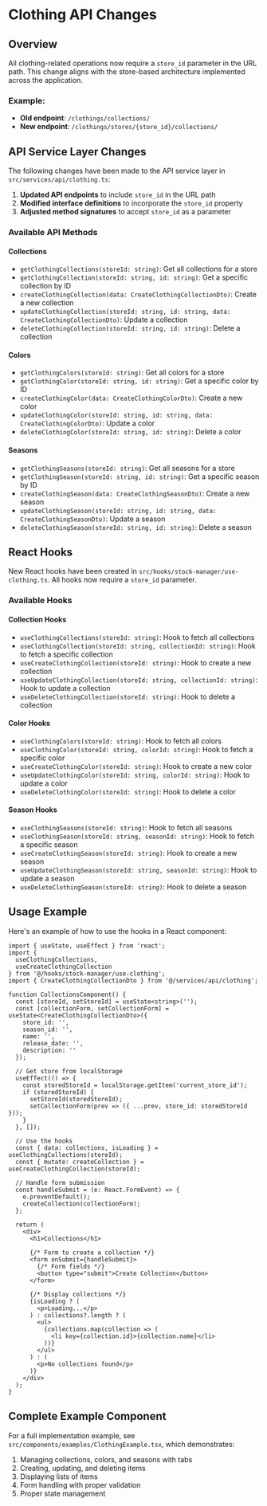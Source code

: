 # Clothing API Changes

## Overview

All clothing-related operations now require a `store_id` parameter in the URL path. This change aligns with the store-based architecture implemented across the application.

### Example:
- **Old endpoint**: `/clothings/collections/`
- **New endpoint**: `/clothings/stores/{store_id}/collections/`

## API Service Layer Changes

The following changes have been made to the API service layer in `src/services/api/clothing.ts`:

1. **Updated API endpoints** to include `store_id` in the URL path
2. **Modified interface definitions** to incorporate the `store_id` property
3. **Adjusted method signatures** to accept `store_id` as a parameter

### Available API Methods

#### Collections
- `getClothingCollections(storeId: string)`: Get all collections for a store
- `getClothingCollection(storeId: string, id: string)`: Get a specific collection by ID
- `createClothingCollection(data: CreateClothingCollectionDto)`: Create a new collection
- `updateClothingCollection(storeId: string, id: string, data: CreateClothingCollectionDto)`: Update a collection
- `deleteClothingCollection(storeId: string, id: string)`: Delete a collection

#### Colors
- `getClothingColors(storeId: string)`: Get all colors for a store
- `getClothingColor(storeId: string, id: string)`: Get a specific color by ID
- `createClothingColor(data: CreateClothingColorDto)`: Create a new color
- `updateClothingColor(storeId: string, id: string, data: CreateClothingColorDto)`: Update a color
- `deleteClothingColor(storeId: string, id: string)`: Delete a color

#### Seasons
- `getClothingSeasons(storeId: string)`: Get all seasons for a store
- `getClothingSeason(storeId: string, id: string)`: Get a specific season by ID
- `createClothingSeason(data: CreateClothingSeasonDto)`: Create a new season
- `updateClothingSeason(storeId: string, id: string, data: CreateClothingSeasonDto)`: Update a season
- `deleteClothingSeason(storeId: string, id: string)`: Delete a season

## React Hooks

New React hooks have been created in `src/hooks/stock-manager/use-clothing.ts`. All hooks now require a `store_id` parameter.

### Available Hooks

#### Collection Hooks
- `useClothingCollections(storeId: string)`: Hook to fetch all collections
- `useClothingCollection(storeId: string, collectionId: string)`: Hook to fetch a specific collection
- `useCreateClothingCollection(storeId: string)`: Hook to create a new collection
- `useUpdateClothingCollection(storeId: string, collectionId: string)`: Hook to update a collection
- `useDeleteClothingCollection(storeId: string)`: Hook to delete a collection

#### Color Hooks
- `useClothingColors(storeId: string)`: Hook to fetch all colors
- `useClothingColor(storeId: string, colorId: string)`: Hook to fetch a specific color
- `useCreateClothingColor(storeId: string)`: Hook to create a new color
- `useUpdateClothingColor(storeId: string, colorId: string)`: Hook to update a color
- `useDeleteClothingColor(storeId: string)`: Hook to delete a color

#### Season Hooks
- `useClothingSeasons(storeId: string)`: Hook to fetch all seasons
- `useClothingSeason(storeId: string, seasonId: string)`: Hook to fetch a specific season
- `useCreateClothingSeason(storeId: string)`: Hook to create a new season
- `useUpdateClothingSeason(storeId: string, seasonId: string)`: Hook to update a season
- `useDeleteClothingSeason(storeId: string)`: Hook to delete a season

## Usage Example

Here's an example of how to use the hooks in a React component:

```tsx
import { useState, useEffect } from 'react';
import { 
  useClothingCollections, 
  useCreateClothingCollection 
} from '@/hooks/stock-manager/use-clothing';
import { CreateClothingCollectionDto } from '@/services/api/clothing';

function CollectionsComponent() {
  const [storeId, setStoreId] = useState<string>('');
  const [collectionForm, setCollectionForm] = useState<CreateClothingCollectionDto>({
    store_id: '',
    season_id: '',
    name: '',
    release_date: '',
    description: ''
  });
  
  // Get store from localStorage
  useEffect(() => {
    const storedStoreId = localStorage.getItem('current_store_id');
    if (storedStoreId) {
      setStoreId(storedStoreId);
      setCollectionForm(prev => ({ ...prev, store_id: storedStoreId }));
    }
  }, []);
  
  // Use the hooks
  const { data: collections, isLoading } = useClothingCollections(storeId);
  const { mutate: createCollection } = useCreateClothingCollection(storeId);
  
  // Handle form submission
  const handleSubmit = (e: React.FormEvent) => {
    e.preventDefault();
    createCollection(collectionForm);
  };
  
  return (
    <div>
      <h1>Collections</h1>
      
      {/* Form to create a collection */}
      <form onSubmit={handleSubmit}>
        {/* Form fields */}
        <button type="submit">Create Collection</button>
      </form>
      
      {/* Display collections */}
      {isLoading ? (
        <p>Loading...</p>
      ) : collections?.length ? (
        <ul>
          {collections.map(collection => (
            <li key={collection.id}>{collection.name}</li>
          ))}
        </ul>
      ) : (
        <p>No collections found</p>
      )}
    </div>
  );
}
```

## Complete Example Component

For a full implementation example, see `src/components/examples/ClothingExample.tsx`, which demonstrates:

1. Managing collections, colors, and seasons with tabs
2. Creating, updating, and deleting items
3. Displaying lists of items
4. Form handling with proper validation
5. Proper state management 